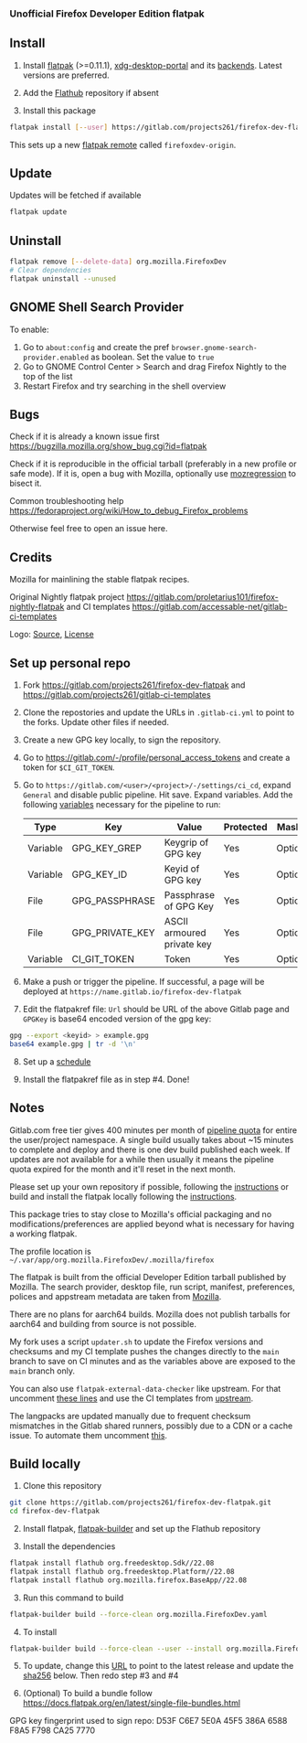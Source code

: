 ### Unofficial Firefox Developer Edition flatpak

## Install

1. Install [flatpak](https://flatpak.org/setup/) (>=0.11.1), [xdg-desktop-portal](https://github.com/flatpak/xdg-desktop-portal) and its [backends](https://github.com/flatpak/xdg-desktop-portal#using-portals). Latest versions are preferred.

2. Add the [Flathub](https://flathub.org/setup) repository if absent

3. Install this package

```bash
flatpak install [--user] https://gitlab.com/projects261/firefox-dev-flatpak/-/raw/main/firefox-dev.flatpakref
```

This sets up a new [flatpak remote](https://docs.flatpak.org/en/latest/flatpak-command-reference.html#flatpak-remotes) called `firefoxdev-origin`.

## Update

Updates will be fetched if available

```bash
flatpak update
```

## Uninstall

```bash
flatpak remove [--delete-data] org.mozilla.FirefoxDev
# Clear dependencies
flatpak uninstall --unused
```

## GNOME Shell Search Provider

To enable:

1. Go to `about:config` and create the pref `browser.gnome-search-provider.enabled` as boolean. Set the value to `true`
2. Go to GNOME Control Center > Search and drag Firefox Nightly to the top of the list
3. Restart Firefox and try searching in the shell overview

## Bugs

Check if it is already a known issue first https://bugzilla.mozilla.org/show_bug.cgi?id=flatpak

Check if it is reproducible in the official tarball (preferably in a new profile or safe mode). If it is, open a bug with Mozilla, optionally use [mozregression](https://mozilla.github.io/mozregression/quickstart.html) to bisect it.

Common troubleshooting help https://fedoraproject.org/wiki/How_to_debug_Firefox_problems

Otherwise feel free to open an issue here.

## Credits

Mozilla for mainlining the stable flatpak recipes.

Original Nightly flatpak project https://gitlab.com/proletarius101/firefox-nightly-flatpak and CI templates https://gitlab.com/accessable-net/gitlab-ci-templates

Logo: [Source](https://www.creativetail.com/40-free-flat-animal-icons/), [License](https://www.creativetail.com/licensing/)

## Set up personal repo

1. Fork https://gitlab.com/projects261/firefox-dev-flatpak and https://gitlab.com/projects261/gitlab-ci-templates

2. Clone the repostories and update the URLs in `.gitlab-ci.yml` to point to the forks. Update other files if needed.

3. Create a new GPG key locally, to sign the repository.

4. Go to https://gitlab.com/-/profile/personal_access_tokens and create a token for `$CI_GIT_TOKEN`.

5. Go to `https://gitlab.com/<user>/<project>/-/settings/ci_cd`, expand `General` and disable public pipeline. Hit save. Expand variables. Add the following [variables](https://docs.gitlab.com/ee/ci/variables/#add-a-cicd-variable-to-a-project) necessary for the pipeline to run:

   | Type     | Key            | Value                 | Protected | Masked   |
   |----------|----------------|-----------------------|-----------|----------|
   | Variable | GPG_KEY_GREP   | Keygrip of GPG key    | Yes       | Optional |
   | Variable | GPG_KEY_ID     | Keyid of GPG key      | Yes       | Optional |
   | File     | GPG_PASSPHRASE | Passphrase of GPG Key | Yes       | Optional |
   | File     | GPG_PRIVATE_KEY| ASCII armoured private key | Yes  | Optional |
   | Variable | CI_GIT_TOKEN   | Token                 | Yes       | Optional |

6. Make a push or trigger the pipeline. If successful, a page will be deployed at `https://name.gitlab.io/firefox-dev-flatpak`

7. Edit the flatpakref file: `Url` should be URL of the above Gitlab page and `GPGKey` is base64 encoded version of the gpg key:

```bash
gpg --export <keyid> > example.gpg
base64 example.gpg | tr -d '\n'
```

8. Set up a [schedule](https://docs.gitlab.com/ee/ci/pipelines/schedules.html)

9. Install the flatpakref file as in step #4. Done!

## Notes

Gitlab.com free tier gives 400 minutes per month of [pipeline quota](https://about.gitlab.com/blog/2020/09/01/ci-minutes-update-free-users/#changes-to-the-gitlabcom-free-tier) for entire the user/project namespace. A single build usually takes about ~15 minutes to complete and deploy and there is one dev build published each week. If updates are not available for a while then usually it means the pipeline quota expired for the month and it'll reset in the next month.

Please set up your own repository if possible, following the [instructions](https://gitlab.com/projects261/firefox-dev-flatpak#set-up-personal-repo) or build and install the flatpak locally following the [instructions](https://gitlab.com/projects261/firefox-dev-flatpak#build-locally).

This package tries to stay close to Mozilla's official packaging and no modifications/preferences are applied beyond what is necessary for having a working flatpak.

The profile location is `~/.var/app/org.mozilla.FirefoxDev/.mozilla/firefox`

The flatpak is built from the official Developer Edition tarball published by Mozilla. The search provider, desktop file, run script, manifest, preferences, polices and appstream metadata are taken from [Mozilla](https://hg.mozilla.org/mozilla-central/file/tip/taskcluster/docker/firefox-flatpak).

There are no plans for aarch64 builds. Mozilla does not publish tarballs for aarch64 and building from source is not possible.

My fork uses a script `updater.sh` to update the Firefox versions and checksums and my CI template pushes the changes directly to the `main` branch to save on CI minutes and as the variables above are exposed to the `main` branch only.

You can also use `flatpak-external-data-checker` like upstream. For that uncomment [these lines](https://gitlab.com/projects261/firefox-dev-flatpak/-/blob/main/org.mozilla.FirefoxDev.yaml#L155-158) and use the CI templates from [upstream](https://gitlab.com/accessable-net/gitlab-ci-templates).

The langpacks are updated manually due to frequent checksum mismatches in the Gitlab shared runners, possibly due to a CDN or a cache issue. To automate them uncomment [this](https://gitlab.com/projects261/firefox-dev-flatpak/-/blob/main/.gitlab-ci.yml#L4).

## Build locally

1. Clone this repository


```bash
git clone https://gitlab.com/projects261/firefox-dev-flatpak.git
cd firefox-dev-flatpak
```

2. Install flatpak, [flatpak-builder](https://docs.flatpak.org/en/latest/flatpak-builder.html) and set up the Flathub repository

3. Install the dependencies

```bash
flatpak install flathub org.freedesktop.Sdk//22.08
flatpak install flathub org.freedesktop.Platform//22.08
flatpak install flathub org.mozilla.firefox.BaseApp//22.08
```
3. Run this command to build

```bash
flatpak-builder build --force-clean org.mozilla.FirefoxDev.yaml
```

4. To install

```bash
flatpak-builder build --force-clean --user --install org.mozilla.FirefoxDev.yaml
```

5. To update, change this [URL](https://gitlab.com/projects261/firefox-dev-flatpak/-/blob/main/org.mozilla.FirefoxDev.yaml#L153) to point to the latest release and update the [sha256](https://gitlab.com/projects261/firefox-dev-flatpak/-/blob/main/org.mozilla.FirefoxDev.yaml#L154) below. Then redo step #3 and #4

6. (Optional) To build a bundle follow https://docs.flatpak.org/en/latest/single-file-bundles.html

GPG key fingerprint used to sign repo: D53F C6E7 5E0A 45F5 386A  6588 F8A5 F798 CA25 7770
